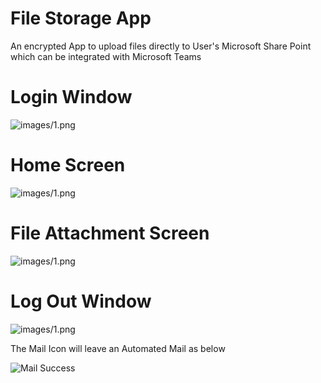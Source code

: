 # File Storage App

An encrypted App to upload files directly to User's Microsoft Share Point which can be integrated with Microsoft Teams


<a id="aaa"></a>
# Login Window
![images/1.png](images/1.jpg)

<a id="bbb"></a>
# Home Screen
![images/1.png](images/2.jpg)





<a id="ddd"></a>
# File Attachment Screen

![images/1.png](images/3.jpg)


<a id="ggg"></a>
# Log Out Window

![images/1.png](images/4.jpg)


The Mail Icon will leave an Automated Mail as below

![Mail Success](images/5.jpg)